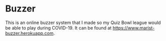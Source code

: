 # Buzzer
This is an online buzzer system that I made so my Quiz Bowl league would be able to play during COVID-19. It can be found at https://www.marist-buzzer.herokuapp.com.
